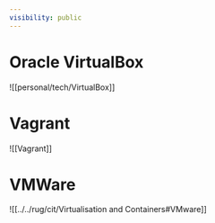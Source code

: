 ```yaml
---
visibility: public
---
```

# Oracle VirtualBox
![[personal/tech/VirtualBox]]

# Vagrant
![[Vagrant]]

# VMWare
![[../../rug/cit/Virtualisation and Containers#VMware]]
